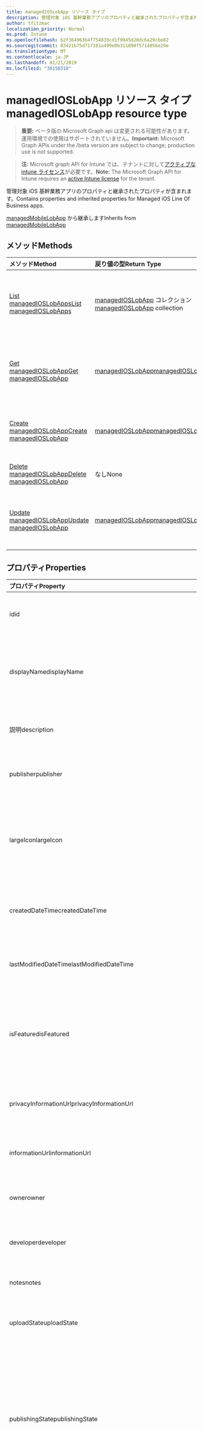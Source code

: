 ```yaml
---
title: managedIOSLobApp リソース タイプ
description: 管理対象 iOS 基幹業務アプリのプロパティと継承されたプロパティが含まれます。
author: tfitzmac
localization_priority: Normal
ms.prod: Intune
ms.openlocfilehash: b2f364963b4f754839cd1f9945d20dc6a29cbe82
ms.sourcegitcommit: 03421b75d717101a499e0b311890f5714056e29e
ms.translationtype: MT
ms.contentlocale: ja-JP
ms.lasthandoff: 02/21/2019
ms.locfileid: "30158318"
---
```

# <a name="managedioslobapp-resource-type"></a><span data-ttu-id="78c0a-103">managedIOSLobApp リソース タイプ</span><span class="sxs-lookup"><span data-stu-id="78c0a-103">managedIOSLobApp resource type</span></span>

> <span data-ttu-id="78c0a-104">**重要:** ベータ版の Microsoft Graph api は変更される可能性があります。運用環境での使用はサポートされていません。</span><span class="sxs-lookup"><span data-stu-id="78c0a-104">**Important:** Microsoft Graph APIs under the /beta version are subject to change; production use is not supported.</span></span>

> <span data-ttu-id="78c0a-105">**注:** Microsoft graph API for Intune では、テナントに対して[アクティブな intune ライセンス](https://go.microsoft.com/fwlink/?linkid=839381)が必要です。</span><span class="sxs-lookup"><span data-stu-id="78c0a-105">**Note:** The Microsoft Graph API for Intune requires an [active Intune license](https://go.microsoft.com/fwlink/?linkid=839381) for the tenant.</span></span>

<span data-ttu-id="78c0a-106">管理対象 iOS 基幹業務アプリのプロパティと継承されたプロパティが含まれます。</span><span class="sxs-lookup"><span data-stu-id="78c0a-106">Contains properties and inherited properties for Managed iOS Line Of Business apps.</span></span>


<span data-ttu-id="78c0a-107">[managedMobileLobApp](../resources/intune-apps-managedmobilelobapp.md) から継承します</span><span class="sxs-lookup"><span data-stu-id="78c0a-107">Inherits from [managedMobileLobApp](../resources/intune-apps-managedmobilelobapp.md)</span></span>

## <a name="methods"></a><span data-ttu-id="78c0a-108">メソッド</span><span class="sxs-lookup"><span data-stu-id="78c0a-108">Methods</span></span>
|<span data-ttu-id="78c0a-109">メソッド</span><span class="sxs-lookup"><span data-stu-id="78c0a-109">Method</span></span>|<span data-ttu-id="78c0a-110">戻り値の型</span><span class="sxs-lookup"><span data-stu-id="78c0a-110">Return Type</span></span>|<span data-ttu-id="78c0a-111">説明</span><span class="sxs-lookup"><span data-stu-id="78c0a-111">Description</span></span>|
|:---|:---|:---|
|[<span data-ttu-id="78c0a-112">List managedIOSLobApps</span><span class="sxs-lookup"><span data-stu-id="78c0a-112">List managedIOSLobApps</span></span>](../api/intune-apps-managedioslobapp-list.md)|<span data-ttu-id="78c0a-113">[managedIOSLobApp](../resources/intune-apps-managedioslobapp.md) コレクション</span><span class="sxs-lookup"><span data-stu-id="78c0a-113">[managedIOSLobApp](../resources/intune-apps-managedioslobapp.md) collection</span></span>|<span data-ttu-id="78c0a-114">[managedIOSLobApp](../resources/intune-apps-managedioslobapp.md) オブジェクトのプロパティとリレーションシップをリストします。</span><span class="sxs-lookup"><span data-stu-id="78c0a-114">List properties and relationships of the [managedIOSLobApp](../resources/intune-apps-managedioslobapp.md) objects.</span></span>|
|[<span data-ttu-id="78c0a-115">Get managedIOSLobApp</span><span class="sxs-lookup"><span data-stu-id="78c0a-115">Get managedIOSLobApp</span></span>](../api/intune-apps-managedioslobapp-get.md)|[<span data-ttu-id="78c0a-116">managedIOSLobApp</span><span class="sxs-lookup"><span data-stu-id="78c0a-116">managedIOSLobApp</span></span>](../resources/intune-apps-managedioslobapp.md)|<span data-ttu-id="78c0a-117">[managedIOSLobApp](../resources/intune-apps-managedioslobapp.md) オブジェクトのプロパティとリレーションシップを読み取ります。</span><span class="sxs-lookup"><span data-stu-id="78c0a-117">Read properties and relationships of the [managedIOSLobApp](../resources/intune-apps-managedioslobapp.md) object.</span></span>|
|[<span data-ttu-id="78c0a-118">Create managedIOSLobApp</span><span class="sxs-lookup"><span data-stu-id="78c0a-118">Create managedIOSLobApp</span></span>](../api/intune-apps-managedioslobapp-create.md)|[<span data-ttu-id="78c0a-119">managedIOSLobApp</span><span class="sxs-lookup"><span data-stu-id="78c0a-119">managedIOSLobApp</span></span>](../resources/intune-apps-managedioslobapp.md)|<span data-ttu-id="78c0a-120">新しい [managedIOSLobApp](../resources/intune-apps-managedioslobapp.md) オブジェクトを作成します。</span><span class="sxs-lookup"><span data-stu-id="78c0a-120">Create a new [managedIOSLobApp](../resources/intune-apps-managedioslobapp.md) object.</span></span>|
|[<span data-ttu-id="78c0a-121">Delete managedIOSLobApp</span><span class="sxs-lookup"><span data-stu-id="78c0a-121">Delete managedIOSLobApp</span></span>](../api/intune-apps-managedioslobapp-delete.md)|<span data-ttu-id="78c0a-122">なし</span><span class="sxs-lookup"><span data-stu-id="78c0a-122">None</span></span>|<span data-ttu-id="78c0a-123">[managedIOSLobApp](../resources/intune-apps-managedioslobapp.md) を削除します。</span><span class="sxs-lookup"><span data-stu-id="78c0a-123">Deletes a [managedIOSLobApp](../resources/intune-apps-managedioslobapp.md).</span></span>|
|[<span data-ttu-id="78c0a-124">Update managedIOSLobApp</span><span class="sxs-lookup"><span data-stu-id="78c0a-124">Update managedIOSLobApp</span></span>](../api/intune-apps-managedioslobapp-update.md)|[<span data-ttu-id="78c0a-125">managedIOSLobApp</span><span class="sxs-lookup"><span data-stu-id="78c0a-125">managedIOSLobApp</span></span>](../resources/intune-apps-managedioslobapp.md)|<span data-ttu-id="78c0a-126">[managedIOSLobApp](../resources/intune-apps-managedioslobapp.md) オブジェクトのプロパティを更新します。</span><span class="sxs-lookup"><span data-stu-id="78c0a-126">Update the properties of a [managedIOSLobApp](../resources/intune-apps-managedioslobapp.md) object.</span></span>|

## <a name="properties"></a><span data-ttu-id="78c0a-127">プロパティ</span><span class="sxs-lookup"><span data-stu-id="78c0a-127">Properties</span></span>
|<span data-ttu-id="78c0a-128">プロパティ</span><span class="sxs-lookup"><span data-stu-id="78c0a-128">Property</span></span>|<span data-ttu-id="78c0a-129">型</span><span class="sxs-lookup"><span data-stu-id="78c0a-129">Type</span></span>|<span data-ttu-id="78c0a-130">説明</span><span class="sxs-lookup"><span data-stu-id="78c0a-130">Description</span></span>|
|:---|:---|:---|
|<span data-ttu-id="78c0a-131">id</span><span class="sxs-lookup"><span data-stu-id="78c0a-131">id</span></span>|<span data-ttu-id="78c0a-132">文字列</span><span class="sxs-lookup"><span data-stu-id="78c0a-132">String</span></span>|<span data-ttu-id="78c0a-133">エンティティのキー。</span><span class="sxs-lookup"><span data-stu-id="78c0a-133">Key of the entity.</span></span> <span data-ttu-id="78c0a-134">[mobileApp](../resources/intune-apps-mobileapp.md) から継承します</span><span class="sxs-lookup"><span data-stu-id="78c0a-134">Inherited from [mobileApp](../resources/intune-apps-mobileapp.md)</span></span>|
|<span data-ttu-id="78c0a-135">displayName</span><span class="sxs-lookup"><span data-stu-id="78c0a-135">displayName</span></span>|<span data-ttu-id="78c0a-136">String</span><span class="sxs-lookup"><span data-stu-id="78c0a-136">String</span></span>|<span data-ttu-id="78c0a-137">管理者が提供またはインポートしたアプリのタイトル。</span><span class="sxs-lookup"><span data-stu-id="78c0a-137">The admin provided or imported title of the app.</span></span> <span data-ttu-id="78c0a-138">[mobileApp](../resources/intune-apps-mobileapp.md) から継承します</span><span class="sxs-lookup"><span data-stu-id="78c0a-138">Inherited from [mobileApp](../resources/intune-apps-mobileapp.md)</span></span>|
|<span data-ttu-id="78c0a-139">説明</span><span class="sxs-lookup"><span data-stu-id="78c0a-139">description</span></span>|<span data-ttu-id="78c0a-140">文字列</span><span class="sxs-lookup"><span data-stu-id="78c0a-140">String</span></span>|<span data-ttu-id="78c0a-141">アプリの説明。</span><span class="sxs-lookup"><span data-stu-id="78c0a-141">The description of the app.</span></span> <span data-ttu-id="78c0a-142">[mobileApp](../resources/intune-apps-mobileapp.md) から継承します</span><span class="sxs-lookup"><span data-stu-id="78c0a-142">Inherited from [mobileApp](../resources/intune-apps-mobileapp.md)</span></span>|
|<span data-ttu-id="78c0a-143">publisher</span><span class="sxs-lookup"><span data-stu-id="78c0a-143">publisher</span></span>|<span data-ttu-id="78c0a-144">文字列型 (String)</span><span class="sxs-lookup"><span data-stu-id="78c0a-144">String</span></span>|<span data-ttu-id="78c0a-145">アプリの発行元。</span><span class="sxs-lookup"><span data-stu-id="78c0a-145">The publisher of the app.</span></span> <span data-ttu-id="78c0a-146">[mobileApp](../resources/intune-apps-mobileapp.md) から継承します</span><span class="sxs-lookup"><span data-stu-id="78c0a-146">Inherited from [mobileApp](../resources/intune-apps-mobileapp.md)</span></span>|
|<span data-ttu-id="78c0a-147">largeIcon</span><span class="sxs-lookup"><span data-stu-id="78c0a-147">largeIcon</span></span>|[<span data-ttu-id="78c0a-148">mimeContent</span><span class="sxs-lookup"><span data-stu-id="78c0a-148">mimeContent</span></span>](../resources/intune-shared-mimecontent.md)|<span data-ttu-id="78c0a-149">アプリの詳細に表示され、アイコンのアップロードに使用される大きなアイコン。</span><span class="sxs-lookup"><span data-stu-id="78c0a-149">The large icon, to be displayed in the app details and used for upload of the icon.</span></span> <span data-ttu-id="78c0a-150">[mobileApp](../resources/intune-apps-mobileapp.md) から継承します</span><span class="sxs-lookup"><span data-stu-id="78c0a-150">Inherited from [mobileApp](../resources/intune-apps-mobileapp.md)</span></span>|
|<span data-ttu-id="78c0a-151">createdDateTime</span><span class="sxs-lookup"><span data-stu-id="78c0a-151">createdDateTime</span></span>|<span data-ttu-id="78c0a-152">DateTimeOffset</span><span class="sxs-lookup"><span data-stu-id="78c0a-152">DateTimeOffset</span></span>|<span data-ttu-id="78c0a-153">アプリが作成された日時。</span><span class="sxs-lookup"><span data-stu-id="78c0a-153">The date and time the app was created.</span></span> <span data-ttu-id="78c0a-154">[mobileApp](../resources/intune-apps-mobileapp.md) から継承します</span><span class="sxs-lookup"><span data-stu-id="78c0a-154">Inherited from [mobileApp](../resources/intune-apps-mobileapp.md)</span></span>|
|<span data-ttu-id="78c0a-155">lastModifiedDateTime</span><span class="sxs-lookup"><span data-stu-id="78c0a-155">lastModifiedDateTime</span></span>|<span data-ttu-id="78c0a-156">DateTimeOffset</span><span class="sxs-lookup"><span data-stu-id="78c0a-156">DateTimeOffset</span></span>|<span data-ttu-id="78c0a-157">アプリが最後に変更された日時。</span><span class="sxs-lookup"><span data-stu-id="78c0a-157">The date and time the app was last modified.</span></span> <span data-ttu-id="78c0a-158">[mobileApp](../resources/intune-apps-mobileapp.md) から継承します</span><span class="sxs-lookup"><span data-stu-id="78c0a-158">Inherited from [mobileApp](../resources/intune-apps-mobileapp.md)</span></span>|
|<span data-ttu-id="78c0a-159">isFeatured</span><span class="sxs-lookup"><span data-stu-id="78c0a-159">isFeatured</span></span>|<span data-ttu-id="78c0a-160">Boolean</span><span class="sxs-lookup"><span data-stu-id="78c0a-160">Boolean</span></span>|<span data-ttu-id="78c0a-161">アプリが管理者のおすすめとしてマークされたかどうかを示す値。[mobileApp](../resources/intune-apps-mobileapp.md) から継承します</span><span class="sxs-lookup"><span data-stu-id="78c0a-161">The value indicating whether the app is marked as featured by the admin. Inherited from [mobileApp](../resources/intune-apps-mobileapp.md)</span></span>|
|<span data-ttu-id="78c0a-162">privacyInformationUrl</span><span class="sxs-lookup"><span data-stu-id="78c0a-162">privacyInformationUrl</span></span>|<span data-ttu-id="78c0a-163">String</span><span class="sxs-lookup"><span data-stu-id="78c0a-163">String</span></span>|<span data-ttu-id="78c0a-164">プライバシーに関する声明の URL。</span><span class="sxs-lookup"><span data-stu-id="78c0a-164">The privacy statement Url.</span></span> <span data-ttu-id="78c0a-165">[mobileApp](../resources/intune-apps-mobileapp.md) から継承します</span><span class="sxs-lookup"><span data-stu-id="78c0a-165">Inherited from [mobileApp](../resources/intune-apps-mobileapp.md)</span></span>|
|<span data-ttu-id="78c0a-166">informationUrl</span><span class="sxs-lookup"><span data-stu-id="78c0a-166">informationUrl</span></span>|<span data-ttu-id="78c0a-167">String</span><span class="sxs-lookup"><span data-stu-id="78c0a-167">String</span></span>|<span data-ttu-id="78c0a-168">詳細情報の URL。</span><span class="sxs-lookup"><span data-stu-id="78c0a-168">The more information Url.</span></span> <span data-ttu-id="78c0a-169">[mobileApp](../resources/intune-apps-mobileapp.md) から継承します</span><span class="sxs-lookup"><span data-stu-id="78c0a-169">Inherited from [mobileApp](../resources/intune-apps-mobileapp.md)</span></span>|
|<span data-ttu-id="78c0a-170">owner</span><span class="sxs-lookup"><span data-stu-id="78c0a-170">owner</span></span>|<span data-ttu-id="78c0a-171">String</span><span class="sxs-lookup"><span data-stu-id="78c0a-171">String</span></span>|<span data-ttu-id="78c0a-172">アプリの所有者。</span><span class="sxs-lookup"><span data-stu-id="78c0a-172">The owner of the app.</span></span> <span data-ttu-id="78c0a-173">[mobileApp](../resources/intune-apps-mobileapp.md) から継承します</span><span class="sxs-lookup"><span data-stu-id="78c0a-173">Inherited from [mobileApp](../resources/intune-apps-mobileapp.md)</span></span>|
|<span data-ttu-id="78c0a-174">developer</span><span class="sxs-lookup"><span data-stu-id="78c0a-174">developer</span></span>|<span data-ttu-id="78c0a-175">String</span><span class="sxs-lookup"><span data-stu-id="78c0a-175">String</span></span>|<span data-ttu-id="78c0a-176">アプリの開発者。</span><span class="sxs-lookup"><span data-stu-id="78c0a-176">The developer of the app.</span></span> <span data-ttu-id="78c0a-177">[mobileApp](../resources/intune-apps-mobileapp.md) から継承します</span><span class="sxs-lookup"><span data-stu-id="78c0a-177">Inherited from [mobileApp](../resources/intune-apps-mobileapp.md)</span></span>|
|<span data-ttu-id="78c0a-178">notes</span><span class="sxs-lookup"><span data-stu-id="78c0a-178">notes</span></span>|<span data-ttu-id="78c0a-179">String</span><span class="sxs-lookup"><span data-stu-id="78c0a-179">String</span></span>|<span data-ttu-id="78c0a-180">アプリ用のメモ。</span><span class="sxs-lookup"><span data-stu-id="78c0a-180">Notes for the app.</span></span> <span data-ttu-id="78c0a-181">[mobileApp](../resources/intune-apps-mobileapp.md) から継承します</span><span class="sxs-lookup"><span data-stu-id="78c0a-181">Inherited from [mobileApp](../resources/intune-apps-mobileapp.md)</span></span>|
|<span data-ttu-id="78c0a-182">uploadState</span><span class="sxs-lookup"><span data-stu-id="78c0a-182">uploadState</span></span>|<span data-ttu-id="78c0a-183">Int32</span><span class="sxs-lookup"><span data-stu-id="78c0a-183">Int32</span></span>|<span data-ttu-id="78c0a-184">アップロード状態。</span><span class="sxs-lookup"><span data-stu-id="78c0a-184">The upload state.</span></span> <span data-ttu-id="78c0a-185">[mobileApp](../resources/intune-apps-mobileapp.md) から継承します</span><span class="sxs-lookup"><span data-stu-id="78c0a-185">Inherited from [mobileApp](../resources/intune-apps-mobileapp.md)</span></span>|
|<span data-ttu-id="78c0a-186">publishingState</span><span class="sxs-lookup"><span data-stu-id="78c0a-186">publishingState</span></span>|[<span data-ttu-id="78c0a-187">mobileAppPublishingState</span><span class="sxs-lookup"><span data-stu-id="78c0a-187">mobileAppPublishingState</span></span>](../resources/intune-apps-mobileapppublishingstate.md)|<span data-ttu-id="78c0a-188">アプリの発行の状態。</span><span class="sxs-lookup"><span data-stu-id="78c0a-188">The publishing state for the app.</span></span> <span data-ttu-id="78c0a-189">アプリが発行されていない限り、アプリを割り当てることができません。</span><span class="sxs-lookup"><span data-stu-id="78c0a-189">The app cannot be assigned unless the app is published.</span></span> <span data-ttu-id="78c0a-190">[mobileApp](../resources/intune-apps-mobileapp.md)から継承されます。</span><span class="sxs-lookup"><span data-stu-id="78c0a-190">Inherited from [mobileApp](../resources/intune-apps-mobileapp.md).</span></span> <span data-ttu-id="78c0a-191">可能な値は `notPublished`、`processing`、`published` です。</span><span class="sxs-lookup"><span data-stu-id="78c0a-191">Possible values are: `notPublished`, `processing`, `published`.</span></span>|
|<span data-ttu-id="78c0a-192">isAssigned</span><span class="sxs-lookup"><span data-stu-id="78c0a-192">isAssigned</span></span>|<span data-ttu-id="78c0a-193">Boolean</span><span class="sxs-lookup"><span data-stu-id="78c0a-193">Boolean</span></span>|<span data-ttu-id="78c0a-194">アプリが少なくとも1つのグループに割り当てられているかどうかを示す値。</span><span class="sxs-lookup"><span data-stu-id="78c0a-194">The value indicating whether the app is assigned to at least one group.</span></span> <span data-ttu-id="78c0a-195">[mobileApp](../resources/intune-apps-mobileapp.md) から継承します</span><span class="sxs-lookup"><span data-stu-id="78c0a-195">Inherited from [mobileApp](../resources/intune-apps-mobileapp.md)</span></span>|
|<span data-ttu-id="78c0a-196">roleScopeTagIds</span><span class="sxs-lookup"><span data-stu-id="78c0a-196">roleScopeTagIds</span></span>|<span data-ttu-id="78c0a-197">String collection</span><span class="sxs-lookup"><span data-stu-id="78c0a-197">String collection</span></span>|<span data-ttu-id="78c0a-198">このモバイルアプリの範囲タグ id のリスト。</span><span class="sxs-lookup"><span data-stu-id="78c0a-198">List of scope tag ids for this mobile app.</span></span> <span data-ttu-id="78c0a-199">[mobileApp](../resources/intune-apps-mobileapp.md) から継承します</span><span class="sxs-lookup"><span data-stu-id="78c0a-199">Inherited from [mobileApp](../resources/intune-apps-mobileapp.md)</span></span>|
|<span data-ttu-id="78c0a-200">appAvailability</span><span class="sxs-lookup"><span data-stu-id="78c0a-200">appAvailability</span></span>|[<span data-ttu-id="78c0a-201">managedappavailability</span><span class="sxs-lookup"><span data-stu-id="78c0a-201">managedAppAvailability</span></span>](../resources/intune-apps-managedappavailability.md)|<span data-ttu-id="78c0a-202">アプリケーションの可用性。</span><span class="sxs-lookup"><span data-stu-id="78c0a-202">The Application's availability.</span></span> <span data-ttu-id="78c0a-203">[managedapp](../resources/intune-apps-managedapp.md)から継承されます。</span><span class="sxs-lookup"><span data-stu-id="78c0a-203">Inherited from [managedApp](../resources/intune-apps-managedapp.md).</span></span> <span data-ttu-id="78c0a-204">可能な値は、`global`、`lineOfBusiness` です。</span><span class="sxs-lookup"><span data-stu-id="78c0a-204">Possible values are: `global`, `lineOfBusiness`.</span></span>|
|<span data-ttu-id="78c0a-205">version</span><span class="sxs-lookup"><span data-stu-id="78c0a-205">version</span></span>|<span data-ttu-id="78c0a-206">String</span><span class="sxs-lookup"><span data-stu-id="78c0a-206">String</span></span>|<span data-ttu-id="78c0a-207">アプリケーションのバージョン。</span><span class="sxs-lookup"><span data-stu-id="78c0a-207">The Application's version.</span></span> <span data-ttu-id="78c0a-208">[managedApp](../resources/intune-apps-managedapp.md) から継承します</span><span class="sxs-lookup"><span data-stu-id="78c0a-208">Inherited from [managedApp](../resources/intune-apps-managedapp.md)</span></span>|
|<span data-ttu-id="78c0a-209">committedContentVersion</span><span class="sxs-lookup"><span data-stu-id="78c0a-209">committedContentVersion</span></span>|<span data-ttu-id="78c0a-210">String</span><span class="sxs-lookup"><span data-stu-id="78c0a-210">String</span></span>|<span data-ttu-id="78c0a-211">内部にコミットされたコンテンツのバージョン。</span><span class="sxs-lookup"><span data-stu-id="78c0a-211">The internal committed content version.</span></span> <span data-ttu-id="78c0a-212">[managedMobileLobApp](../resources/intune-apps-managedmobilelobapp.md) から継承します</span><span class="sxs-lookup"><span data-stu-id="78c0a-212">Inherited from [managedMobileLobApp](../resources/intune-apps-managedmobilelobapp.md)</span></span>|
|<span data-ttu-id="78c0a-213">fileName</span><span class="sxs-lookup"><span data-stu-id="78c0a-213">fileName</span></span>|<span data-ttu-id="78c0a-214">文字列型 (String)</span><span class="sxs-lookup"><span data-stu-id="78c0a-214">String</span></span>|<span data-ttu-id="78c0a-215">メインの Lob アプリケーションのファイル名。</span><span class="sxs-lookup"><span data-stu-id="78c0a-215">The name of the main Lob application file.</span></span> <span data-ttu-id="78c0a-216">[managedMobileLobApp](../resources/intune-apps-managedmobilelobapp.md) から継承します</span><span class="sxs-lookup"><span data-stu-id="78c0a-216">Inherited from [managedMobileLobApp](../resources/intune-apps-managedmobilelobapp.md)</span></span>|
|<span data-ttu-id="78c0a-217">size</span><span class="sxs-lookup"><span data-stu-id="78c0a-217">size</span></span>|<span data-ttu-id="78c0a-218">Int64</span><span class="sxs-lookup"><span data-stu-id="78c0a-218">Int64</span></span>|<span data-ttu-id="78c0a-219">アップロードされたすべてのファイルを含む合計サイズ。</span><span class="sxs-lookup"><span data-stu-id="78c0a-219">The total size, including all uploaded files.</span></span> <span data-ttu-id="78c0a-220">[managedMobileLobApp](../resources/intune-apps-managedmobilelobapp.md) から継承します</span><span class="sxs-lookup"><span data-stu-id="78c0a-220">Inherited from [managedMobileLobApp](../resources/intune-apps-managedmobilelobapp.md)</span></span>|
|<span data-ttu-id="78c0a-221">bundleId</span><span class="sxs-lookup"><span data-stu-id="78c0a-221">bundleId</span></span>|<span data-ttu-id="78c0a-222">String</span><span class="sxs-lookup"><span data-stu-id="78c0a-222">String</span></span>|<span data-ttu-id="78c0a-223">ID 名。</span><span class="sxs-lookup"><span data-stu-id="78c0a-223">The Identity Name.</span></span>|
|<span data-ttu-id="78c0a-224">applicableDeviceType</span><span class="sxs-lookup"><span data-stu-id="78c0a-224">applicableDeviceType</span></span>|[<span data-ttu-id="78c0a-225">iosDeviceType</span><span class="sxs-lookup"><span data-stu-id="78c0a-225">iosDeviceType</span></span>](../resources/intune-apps-iosdevicetype.md)|<span data-ttu-id="78c0a-226">このアプリを実行できる iOS アーキテクチャ。</span><span class="sxs-lookup"><span data-stu-id="78c0a-226">The iOS architecture for which this app can run on.</span></span>|
|<span data-ttu-id="78c0a-227">minimumSupportedOperatingSystem</span><span class="sxs-lookup"><span data-stu-id="78c0a-227">minimumSupportedOperatingSystem</span></span>|[<span data-ttu-id="78c0a-228">iosMinimumOperatingSystem</span><span class="sxs-lookup"><span data-stu-id="78c0a-228">iosMinimumOperatingSystem</span></span>](../resources/intune-apps-iosminimumoperatingsystem.md)|<span data-ttu-id="78c0a-229">該当するオペレーティング システムの最小の値です。</span><span class="sxs-lookup"><span data-stu-id="78c0a-229">The value for the minimum applicable operating system.</span></span>|
|<span data-ttu-id="78c0a-230">expirationDateTime</span><span class="sxs-lookup"><span data-stu-id="78c0a-230">expirationDateTime</span></span>|<span data-ttu-id="78c0a-231">DateTimeOffset</span><span class="sxs-lookup"><span data-stu-id="78c0a-231">DateTimeOffset</span></span>|<span data-ttu-id="78c0a-232">有効期限。</span><span class="sxs-lookup"><span data-stu-id="78c0a-232">The expiration time.</span></span>|
|<span data-ttu-id="78c0a-233">VersionNumber</span><span class="sxs-lookup"><span data-stu-id="78c0a-233">versionNumber</span></span>|<span data-ttu-id="78c0a-234">String</span><span class="sxs-lookup"><span data-stu-id="78c0a-234">String</span></span>|<span data-ttu-id="78c0a-235">管理対象 iOS 基幹業務 (LoB) アプリのバージョン番号。</span><span class="sxs-lookup"><span data-stu-id="78c0a-235">The version number of managed iOS Line of Business (LoB) app.</span></span>|
|<span data-ttu-id="78c0a-236">buildNumber</span><span class="sxs-lookup"><span data-stu-id="78c0a-236">buildNumber</span></span>|<span data-ttu-id="78c0a-237">String</span><span class="sxs-lookup"><span data-stu-id="78c0a-237">String</span></span>|<span data-ttu-id="78c0a-238">管理対象 iOS 基幹業務 (LoB) アプリのビルド番号。</span><span class="sxs-lookup"><span data-stu-id="78c0a-238">The build number of managed iOS Line of Business (LoB) app.</span></span>|
|<span data-ttu-id="78c0a-239">identityVersion</span><span class="sxs-lookup"><span data-stu-id="78c0a-239">identityVersion</span></span>|<span data-ttu-id="78c0a-240">String</span><span class="sxs-lookup"><span data-stu-id="78c0a-240">String</span></span>|<span data-ttu-id="78c0a-241">ID のバージョン。</span><span class="sxs-lookup"><span data-stu-id="78c0a-241">The identity version.</span></span>|

## <a name="relationships"></a><span data-ttu-id="78c0a-242">リレーションシップ</span><span class="sxs-lookup"><span data-stu-id="78c0a-242">Relationships</span></span>
|<span data-ttu-id="78c0a-243">リレーションシップ</span><span class="sxs-lookup"><span data-stu-id="78c0a-243">Relationship</span></span>|<span data-ttu-id="78c0a-244">型</span><span class="sxs-lookup"><span data-stu-id="78c0a-244">Type</span></span>|<span data-ttu-id="78c0a-245">説明</span><span class="sxs-lookup"><span data-stu-id="78c0a-245">Description</span></span>|
|:---|:---|:---|
|<span data-ttu-id="78c0a-246">categories</span><span class="sxs-lookup"><span data-stu-id="78c0a-246">categories</span></span>|<span data-ttu-id="78c0a-247">[mobileAppCategory](../resources/intune-apps-mobileappcategory.md) コレクション</span><span class="sxs-lookup"><span data-stu-id="78c0a-247">[mobileAppCategory](../resources/intune-apps-mobileappcategory.md) collection</span></span>|<span data-ttu-id="78c0a-248">このアプリのカテゴリのリスト。</span><span class="sxs-lookup"><span data-stu-id="78c0a-248">The list of categories for this app.</span></span> <span data-ttu-id="78c0a-249">[mobileApp](../resources/intune-apps-mobileapp.md) から継承します</span><span class="sxs-lookup"><span data-stu-id="78c0a-249">Inherited from [mobileApp](../resources/intune-apps-mobileapp.md)</span></span>|
|<span data-ttu-id="78c0a-250">assignments</span><span class="sxs-lookup"><span data-stu-id="78c0a-250">assignments</span></span>|<span data-ttu-id="78c0a-251">[mobileAppAssignment](../resources/intune-apps-mobileappassignment.md) コレクション</span><span class="sxs-lookup"><span data-stu-id="78c0a-251">[mobileAppAssignment](../resources/intune-apps-mobileappassignment.md) collection</span></span>|<span data-ttu-id="78c0a-252">このモバイル アプリのグループ割り当てのリスト。</span><span class="sxs-lookup"><span data-stu-id="78c0a-252">The list of group assignments for this mobile app.</span></span> <span data-ttu-id="78c0a-253">[mobileApp](../resources/intune-apps-mobileapp.md) から継承します</span><span class="sxs-lookup"><span data-stu-id="78c0a-253">Inherited from [mobileApp](../resources/intune-apps-mobileapp.md)</span></span>|
|<span data-ttu-id="78c0a-254">installSummary</span><span class="sxs-lookup"><span data-stu-id="78c0a-254">installSummary</span></span>|[<span data-ttu-id="78c0a-255">mobileAppInstallSummary</span><span class="sxs-lookup"><span data-stu-id="78c0a-255">mobileAppInstallSummary</span></span>](../resources/intune-apps-mobileappinstallsummary.md)|<span data-ttu-id="78c0a-256">モバイル アプリ インストール概要です。</span><span class="sxs-lookup"><span data-stu-id="78c0a-256">Mobile App Install Summary.</span></span> <span data-ttu-id="78c0a-257">[mobileApp](../resources/intune-apps-mobileapp.md) から継承します</span><span class="sxs-lookup"><span data-stu-id="78c0a-257">Inherited from [mobileApp](../resources/intune-apps-mobileapp.md)</span></span>|
|<span data-ttu-id="78c0a-258">deviceStatuses</span><span class="sxs-lookup"><span data-stu-id="78c0a-258">deviceStatuses</span></span>|<span data-ttu-id="78c0a-259">[mobileAppInstallStatus](../resources/intune-apps-mobileappinstallstatus.md)コレクション</span><span class="sxs-lookup"><span data-stu-id="78c0a-259">[mobileAppInstallStatus](../resources/intune-apps-mobileappinstallstatus.md) collection</span></span>|<span data-ttu-id="78c0a-260">このモバイルアプリのインストール状態のリスト。</span><span class="sxs-lookup"><span data-stu-id="78c0a-260">The list of installation states for this mobile app.</span></span> <span data-ttu-id="78c0a-261">[mobileApp](../resources/intune-apps-mobileapp.md) から継承します</span><span class="sxs-lookup"><span data-stu-id="78c0a-261">Inherited from [mobileApp](../resources/intune-apps-mobileapp.md)</span></span>|
|<span data-ttu-id="78c0a-262">userStatuses</span><span class="sxs-lookup"><span data-stu-id="78c0a-262">userStatuses</span></span>|<span data-ttu-id="78c0a-263">[userappinstallstatus](../resources/intune-apps-userappinstallstatus.md)コレクション</span><span class="sxs-lookup"><span data-stu-id="78c0a-263">[userAppInstallStatus](../resources/intune-apps-userappinstallstatus.md) collection</span></span>|<span data-ttu-id="78c0a-264">このモバイルアプリのインストール状態のリスト。</span><span class="sxs-lookup"><span data-stu-id="78c0a-264">The list of installation states for this mobile app.</span></span> <span data-ttu-id="78c0a-265">[mobileApp](../resources/intune-apps-mobileapp.md) から継承します</span><span class="sxs-lookup"><span data-stu-id="78c0a-265">Inherited from [mobileApp](../resources/intune-apps-mobileapp.md)</span></span>|
|<span data-ttu-id="78c0a-266">contentVersions</span><span class="sxs-lookup"><span data-stu-id="78c0a-266">contentVersions</span></span>|<span data-ttu-id="78c0a-267">[mobileAppContent](../resources/intune-apps-mobileappcontent.md) コレクション</span><span class="sxs-lookup"><span data-stu-id="78c0a-267">[mobileAppContent](../resources/intune-apps-mobileappcontent.md) collection</span></span>|<span data-ttu-id="78c0a-268">このアプリのコンテンツのバージョンのリスト。</span><span class="sxs-lookup"><span data-stu-id="78c0a-268">The list of content versions for this app.</span></span> <span data-ttu-id="78c0a-269">[managedMobileLobApp](../resources/intune-apps-managedmobilelobapp.md) から継承します</span><span class="sxs-lookup"><span data-stu-id="78c0a-269">Inherited from [managedMobileLobApp](../resources/intune-apps-managedmobilelobapp.md)</span></span>|

## <a name="json-representation"></a><span data-ttu-id="78c0a-270">JSON 表記</span><span class="sxs-lookup"><span data-stu-id="78c0a-270">JSON Representation</span></span>
<span data-ttu-id="78c0a-271">以下は、リソースの JSON 表記です。</span><span class="sxs-lookup"><span data-stu-id="78c0a-271">Here is a JSON representation of the resource.</span></span>
<!-- {
  "blockType": "resource",
  "keyProperty": "id",
  "@odata.type": "microsoft.graph.managedIOSLobApp"
}
-->
``` json
{
  "@odata.type": "#microsoft.graph.managedIOSLobApp",
  "id": "String (identifier)",
  "displayName": "String",
  "description": "String",
  "publisher": "String",
  "largeIcon": {
    "@odata.type": "microsoft.graph.mimeContent",
    "type": "String",
    "value": "binary"
  },
  "createdDateTime": "String (timestamp)",
  "lastModifiedDateTime": "String (timestamp)",
  "isFeatured": true,
  "privacyInformationUrl": "String",
  "informationUrl": "String",
  "owner": "String",
  "developer": "String",
  "notes": "String",
  "uploadState": 1024,
  "publishingState": "String",
  "isAssigned": true,
  "roleScopeTagIds": [
    "String"
  ],
  "appAvailability": "String",
  "version": "String",
  "committedContentVersion": "String",
  "fileName": "String",
  "size": 1024,
  "bundleId": "String",
  "applicableDeviceType": {
    "@odata.type": "microsoft.graph.iosDeviceType",
    "iPad": true,
    "iPhoneAndIPod": true
  },
  "minimumSupportedOperatingSystem": {
    "@odata.type": "microsoft.graph.iosMinimumOperatingSystem",
    "v8_0": true,
    "v9_0": true,
    "v10_0": true,
    "v11_0": true,
    "v12_0": true
  },
  "expirationDateTime": "String (timestamp)",
  "versionNumber": "String",
  "buildNumber": "String",
  "identityVersion": "String"
}
```




